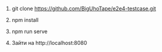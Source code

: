 1) git clone https://github.com/BigUhoTape/e2e4-testcase.git

2) npm install

3) npm run serve

4) Зайти на http://localhost:8080

